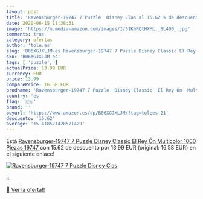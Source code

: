 ```yaml
---
layout: post
title: 'Ravensburger-19747 7 Puzzle  Disney Clas al 15.62 % de descuento'
date: 2020-06-15 11:38:31
image: 'https://m.media-amazon.com/images/I/51KhRQtHXML._SL400_.jpg'
comments: true
category: ofertas
author: 'tole.es'
slug: 'B06XGJXLJM-es Ravensburger-19747 7 Puzzle Disney Classic El Rey Ón...'
sku: 'B06XGJXLJM-es'
tags: [ 'puzzle', ]
actualPrice: 13.99 EUR
currency: EUR
price: 13.99
comparePrice: 16.58 EUR
prodname: 'Ravensburger-19747 7 Puzzle  Disney Classic  El Rey Ón  Multicolor  1000 Piezas  19747 '
country: 'es'
flag: '🇪🇸'
brand: ''
buyurl: 'https://www.amazon.es/dp/B06XGJXLJM/?tag=tolees-21'
descuento: '15.62'
average: '15.418571428571429'
---
```


Está [Ravensburger-19747 7 Puzzle  Disney Classic  El Rey Ón  Multicolor  1000 Piezas  19747 ](https://www.amazon.es/dp/B06XGJXLJM/?tag=tolees-21) con 15.62 de descuento por 13.99 EUR (original: 16.58 EUR) en el siguiente enlace!

[![Ravensburger-19747 7 Puzzle  Disney Clas](https://m.media-amazon.com/images/I/51KhRQtHXML._SL400_.jpg)](https://www.amazon.es/dp/B06XGJXLJM/?tag=tolees-21)

ℹ️:


[🛒 Ver la oferta!!](https://www.amazon.es/dp/B06XGJXLJM/?tag=tolees-21)
